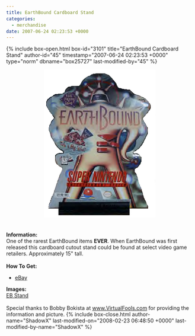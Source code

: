 ```yaml
---
title: EarthBound Cardboard Stand
categories:
  - merchandise
date: 2007-06-24 02:23:53 +0000
---
```

{% include box-open.html box-id="3101" title="EarthBound Cardboard Stand" author-id="45" timestamp="2007-06-24 02:23:53 +0000" type="norm" dbname="box25727" last-modified-by="45" %}
	<center>
	<img src="/merchandise/images/ebstand_title.png" border="0" alt="EarthBound Cardboard Stand" />
	</center>
	<br /><br />
	<b>Information:</b>
	<br />
	One of the rarest EarthBound items <b>EVER</b>. When EarthBound was first released 
	this cardboard cutout stand could be found at select video game retailers. Approximately 15" tall.
	<br /><br />
	<b>How To Get:</b>
	<br />
	<ul>
	<li><a href="http://www.ebay.com">eBay</a></li>
	</ul>
	<b>Images:</b>
	<br />
	<a href="/merchandise/images/ebstand.jpg">EB Stand</a>
	<br /><br />
	Special thanks to Bobby Bokista at 
	<a href="http://www.virtualfools.com">www.VirtualFools.com</a> for providing the 
	information and picture.
{% include box-close.html author-name="ShadowX" last-modified-on="2008-02-23 06:48:50 +0000" last-modified-by-name="ShadowX" %}
